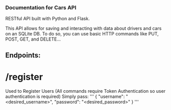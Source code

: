 ### Documentation for Cars API
RESTful API built with Python and Flask.


This API allows for saving and interacting with data about drivers and cars on an SQLite DB. To do so, you can use basic HTTP
commands like PUT, POST, GET, and DELETE...

## Endpoints:
# /register
Used to Register Users (All commands require Token Authentication so user authentication is required)
Simply pass:
'''
{
	"username": "<desired_username>",
	"password": "<desired_password>"
}
'''
